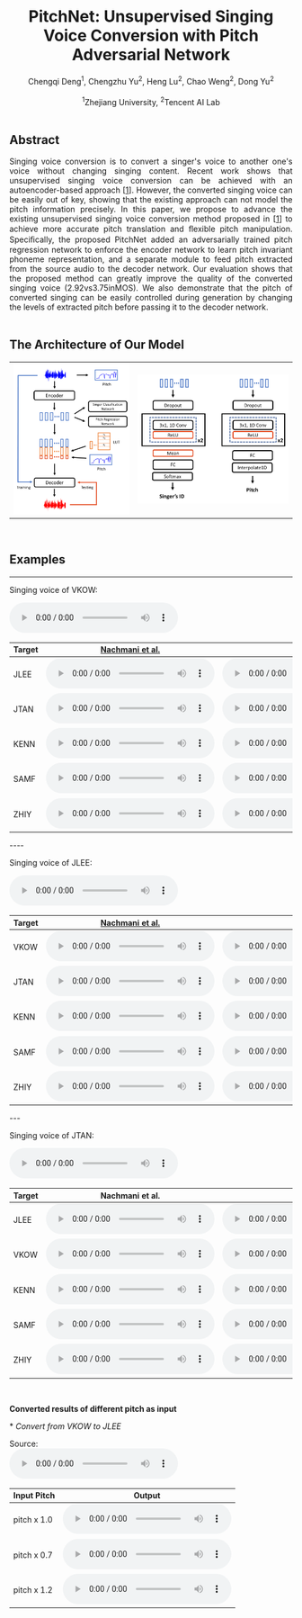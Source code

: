 # <center>PitchNet: Unsupervised Singing Voice Conversion with Pitch Adversarial Network</center>

<center>Chengqi Deng<sup>1</sup>, Chengzhu Yu<sup>2</sup>, Heng Lu<sup>2</sup>, Chao Weng<sup>2</sup>, Dong Yu<sup>2</sup></center><br>
<center><sup>1</sup>Zhejiang University, <sup>2</sup>Tencent AI Lab</center> 

<br>



## Abstract

<div style="text-align: justify"> Singing voice conversion is to convert a singer's voice to another one's voice without changing singing content. Recent work shows that unsupervised singing voice conversion can be achieved with an autoencoder-based approach [<a href="https://arxiv.org/abs/1904.06590">1</a>]. However, the converted singing voice can be easily out of key, showing that the existing approach can not model the pitch information precisely. In this paper, we propose to advance the existing unsupervised singing voice conversion method proposed in [<a href="https://arxiv.org/abs/1904.06590">1</a>] to achieve more accurate pitch translation and ﬂexible pitch manipulation. Speciﬁcally, the proposed PitchNet added an adversarially trained pitch regression network to enforce the encoder network to learn pitch invariant phoneme representation, and a separate module to feed pitch extracted from the source audio to the decoder network. Our evaluation shows that the proposed method can greatly improve the quality of the converted singing voice (2.92vs3.75inMOS). We also demonstrate that the pitch of converted singing can be easily controlled during generation by changing the levels of extracted pitch before passing it to the decoder network.  </div>

<br>

## The Architecture of Our Model

<table border="0">
  <tbody>
    <tr>
      <td><img src="imgs/model.png" alt="Overall Architecture"></td>
      <td><img src="imgs/submodels-cut.png" alt="Sub-models Architecture"></td>
    </tr>
  </tbody>
</table>

<br>

## Examples

---


Singing voice of VKOW: 

<audio controls="" preload="auto">
            <source src="wavs/Origin/VKOW-11.wav"></audio>

<table align="center">
  <thead>
    <tr>
      <th>Target</th>
      <!-- th>Original voice</th-->
      <th><a href="https://arxiv.org/abs/1904.06590">Nachmani et al.</a></th>
      <th>Ours</th>
    </tr>
  </thead>
  <tbody>
    <tr>
      <td>JLEE</td>
      <!--td><audio controls="" preload="auto">
            <source src="wavs/Origin/JLEE-08.wav"></audio></td-->
      <td><audio controls="" preload="auto">
            <source src="wavs/USVC/VKOW-11-JLEE.wav"></audio></td>
      <td><audio controls="" preload="auto">
            <source src="wavs/Ours/VKOW-11-JLEE.wav"></audio></td>
    </tr>
    <tr>
      <td>JTAN</td>
      <!--td> </td-->
      <td><audio controls="" preload="auto">
            <source src="wavs/USVC/VKOW-11-JTAN.wav"></audio></td>
      <td><audio controls="" preload="auto">
            <source src="wavs/Ours/VKOW-11-JTAN.wav"></audio></td>
    </tr>
    <tr>
      <td>KENN</td>
      <!--td> </td-->
      <td><audio controls="" preload="auto">
            <source src="wavs/USVC/VKOW-11-KENN.wav"></audio></td>
      <td><audio controls="" preload="auto">
            <source src="wavs/Ours/VKOW-11-KENN.wav"></audio></td>
    </tr>
    <tr>
      <td>SAMF</td>
      <!--td> </td-->
      <td><audio controls="" preload="auto">
            <source src="wavs/USVC/VKOW-11-SAMF.wav"></audio></td>
      <td><audio controls="" preload="auto">
            <source src="wavs/Ours/VKOW-11-SAMF.wav"></audio></td>
    </tr>
    <tr>
      <td>ZHIY</td>
      <!--td> </td-->
      <td><audio controls="" preload="auto">
            <source src="wavs/USVC/VKOW-11-ZHIY.wav"></audio></td>
      <td><audio controls="" preload="auto">
            <source src="wavs/Ours/VKOW-11-ZHIY.wav"></audio></td>
    </tr>
  </tbody>
</table>
----

Singing voice of JLEE: 

<audio controls="" preload="auto">
            <source src="wavs/Origin/JLEE-08.wav"></audio>

<table>
  <thead>
    <tr>
      <th>Target</th>
      <!-- th>Original voice</th-->
      <th><a href="https://arxiv.org/abs/1904.06590">Nachmani et al.</a></th>
      <th>Ours</th>
    </tr>
  </thead>
  <tbody>
    <tr>
      <td>VKOW</td>
      <!--td><audio controls="" preload="auto">
            <source src="wavs/Origin/JLEE-08.wav"></audio></td-->
      <td><audio controls="" preload="auto">
            <source src="wavs/USVC/JLEE-08-VKOW.wav"></audio></td>
      <td><audio controls="" preload="auto">
            <source src="wavs/Ours/JLEE-08-VKOW.wav"></audio></td>
    </tr>
    <tr>
      <td>JTAN</td>
      <!--td> </td-->
      <td><audio controls="" preload="auto">
            <source src="wavs/USVC/JLEE-08-JTAN.wav"></audio></td>
      <td><audio controls="" preload="auto">
            <source src="wavs/Ours/JLEE-08-JTAN.wav"></audio></td>
    </tr>
    <tr>
      <td>KENN</td>
      <!--td> </td-->
      <td><audio controls="" preload="auto">
            <source src="wavs/USVC/JLEE-08-KENN.wav"></audio></td>
      <td><audio controls="" preload="auto">
            <source src="wavs/Ours/JLEE-08-KENN.wav"></audio></td>
    </tr>
    <tr>
      <td>SAMF</td>
      <!--td> </td-->
      <td><audio controls="" preload="auto">
            <source src="wavs/USVC/JLEE-08-SAMF.wav"></audio></td>
      <td><audio controls="" preload="auto">
            <source src="wavs/Ours/JLEE-08-SAMF.wav"></audio></td>
    </tr>
    <tr>
      <td>ZHIY</td>
      <!--td> </td-->
      <td><audio controls="" preload="auto">
            <source src="wavs/USVC/JLEE-08-ZHIY.wav"></audio></td>
      <td><audio controls="" preload="auto">
            <source src="wavs/Ours/JLEE-08-ZHIY.wav"></audio></td>
    </tr>
  </tbody>
</table>
---

Singing voice of JTAN:

<audio controls="" preload="auto">
            <source src="wavs/Origin/JTAN-16.wav"></audio>

<table>
  <thead>
    <tr>
      <th>Target</th>
      <!-- th>Original voice</th-->
      <th>Nachmani et al.</th>
      <th>Ours</th>
    </tr>
  </thead>
  <tbody>
    <tr>
      <td>JLEE</td>
      <td><audio controls="" preload="auto">
            <source src="wavs/USVC/JTAN-16-JLEE.wav"></audio></td>
      <td><audio controls="" preload="auto">
            <source src="wavs/Ours/JTAN-16-JLEE.wav"></audio></td>
    </tr>
    <tr>
      <td>VKOW</td>
      <!--td> </td-->
      <td><audio controls="" preload="auto">
            <source src="wavs/USVC/JTAN-16-VKOW.wav"></audio></td>
      <td><audio controls="" preload="auto">
            <source src="wavs/Ours/JTAN-16-VKOW.wav"></audio></td>
    </tr>
    <tr>
      <td>KENN</td>
      <!--td> </td-->
      <td><audio controls="" preload="auto">
            <source src="wavs/USVC/JTAN-16-KENN.wav"></audio></td>
      <td><audio controls="" preload="auto">
            <source src="wavs/Ours/JTAN-16-KENN.wav"></audio></td>
    </tr>
    <tr>
      <td>SAMF</td>
      <!--td> </td-->
      <td><audio controls="" preload="auto">
            <source src="wavs/USVC/JTAN-16-SAMF.wav"></audio></td>
      <td><audio controls="" preload="auto">
            <source src="wavs/Ours/JTAN-16-SAMF.wav"></audio></td>
    </tr>
    <tr>
      <td>ZHIY</td>
      <!--td> </td-->
      <td><audio controls="" preload="auto">
            <source src="wavs/USVC/JTAN-16-ZHIY.wav"></audio></td>
      <td><audio controls="" preload="auto">
            <source src="wavs/Ours/JTAN-16-ZHIY.wav"></audio></td>
    </tr>
  </tbody>
</table>

<br>

**Converted results of different pitch as input**

\* *Convert from VKOW to JLEE*

Source:  
<audio controls="" preload="auto">
            <source src="wavs/Origin/VKOW-11.wav"></audio>

<table>
  <thead>
    <tr>
      <th>Input Pitch</th>
      <th>Output</th>
    </tr>
  </thead>
  <tbody>
    <tr>
      <td>pitch x 1.0</td>
      <td><audio controls="" preload="auto">
            <source src="wavs/Pitch/VKOW-11-JLEE-1.0.wav"></audio></td>
    </tr>
    <tr>
      <td>pitch x 0.7</td>
      <td><audio controls="" preload="auto">
            <source src="wavs/Pitch/VKOW-11-JLEE-0.7.wav"></audio></td>
    </tr>
    <tr>
      <td>pitch x 1.2</td>
      <td><audio controls="" preload="auto">
            <source src="wavs/Pitch/VKOW-11-JLEE-1.2.wav"></audio></td>
    </tr>
  </tbody>
</table>